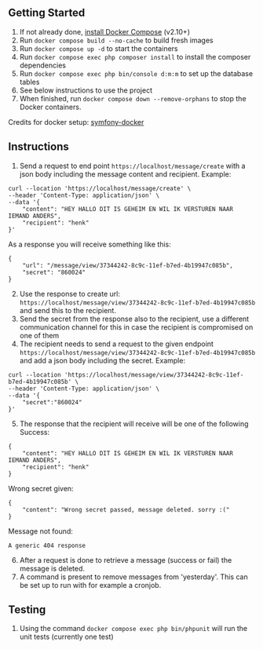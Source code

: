 ## Getting Started

1. If not already done, [install Docker Compose](https://docs.docker.com/compose/install/) (v2.10+)
2. Run `docker compose build --no-cache` to build fresh images
3. Run `docker compose up -d` to start the containers
4. Run `docker compose exec php composer install` to install the composer dependencies
5. Run `docker compose exec php bin/console d:m:m` to set up the database tables
6. See below instructions to use the project
7. When finished, run `docker compose down --remove-orphans` to stop the Docker containers.

Credits for docker setup: [symfony-docker](https://github.com/dunglas/symfony-docker)

## Instructions

1. Send a request to end point `https://localhost/message/create` with a json body including the message content and recipient. 
Example: 
```
curl --location 'https://localhost/message/create' \
--header 'Content-Type: application/json' \
--data '{
    "content": "HEY HALLO DIT IS GEHEIM EN WIL IK VERSTUREN NAAR IEMAND ANDERS",
    "recipient": "henk"
}'
```

As a response you will receive something like this:
```
{
    "url": "/message/view/37344242-8c9c-11ef-b7ed-4b19947c085b",
    "secret": "860024"
}
```

2. Use the response to create url: `https://localhost/message/view/37344242-8c9c-11ef-b7ed-4b19947c085b` and send this to the recipient.
3. Send the secret from the response also to the recipient, use a different communication channel for this in case the recipient is compromised on one of them
4. The recipient needs to send a request to the given endpoint `https://localhost/message/view/37344242-8c9c-11ef-b7ed-4b19947c085b` and add a json body including the secret.
Example:
```
curl --location 'https://localhost/message/view/37344242-8c9c-11ef-b7ed-4b19947c085b' \
--header 'Content-Type: application/json' \
--data '{
    "secret":"860024"
}'
```

5. The response that the recipient will receive will be one of the following
Success:
```
{
    "content": "HEY HALLO DIT IS GEHEIM EN WIL IK VERSTUREN NAAR IEMAND ANDERS",
    "recipient": "henk"
}
```
Wrong secret given:
```
{
    "content": "Wrong secret passed, message deleted. sorry :("
}
```
Message not found:
```
A generic 404 response
```

6. After a request is done to retrieve a message (success or fail) the message is deleted.
7. A command is present to remove messages from 'yesterday'. This can be set up to run with for example a cronjob.

## Testing

1. Using the command `docker compose exec php bin/phpunit` will run the unit tests (currently one test)
